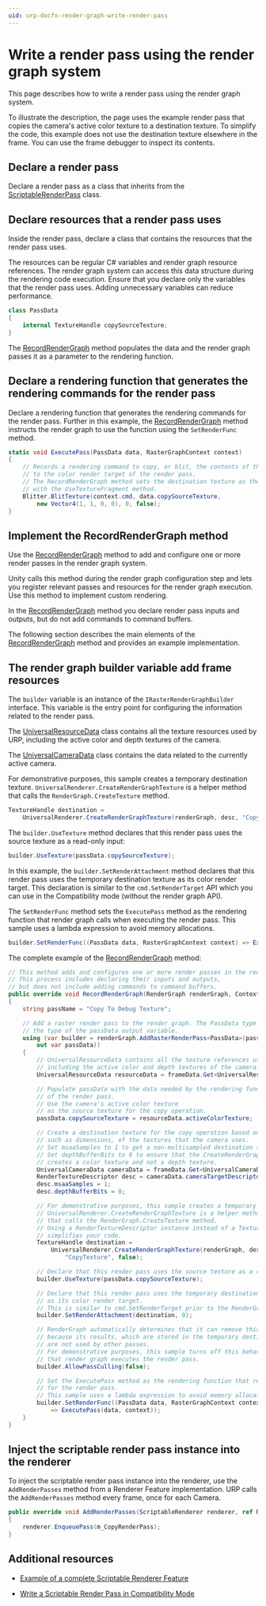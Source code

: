 ```yaml
---
uid: urp-docfx-render-graph-write-render-pass
---
```

# Write a render pass using the render graph system

This page describes how to write a render pass using the render graph system.

To illustrate the description, the page uses the example render pass that copies the camera's active color texture to a destination texture. To simplify the code, this example does not use the destination texture elsewhere in the frame. You can use the frame debugger to inspect its contents.

## Declare a render pass

Declare a render pass as a class that inherits from the [ScriptableRenderPass](xref:UnityEngine.Rendering.Universal.ScriptableRenderPass) class.

## Declare resources that a render pass uses

Inside the render pass, declare a class that contains the resources that the render pass uses.

The resources can be regular C# variables and render graph resource references. The render graph system can access this data structure during the rendering code execution. Ensure that you declare only the variables that the render pass uses. Adding unnecessary variables can reduce performance.

```C#
class PassData
{
    internal TextureHandle copySourceTexture;
}
```

The [RecordRenderGraph](xref:UnityEngine.Rendering.Universal.RenderObjectsPass.RecordRenderGraph*) method populates the data and the render graph passes it as a parameter to the rendering function.

## Declare a rendering function that generates the rendering commands for the render pass

Declare a rendering function that generates the rendering commands for the render pass. Further in this example, the [RecordRenderGraph](xref:UnityEngine.Rendering.Universal.RenderObjectsPass.RecordRenderGraph*) method instructs the render graph to use the function using the `SetRenderFunc` method.

```C#
static void ExecutePass(PassData data, RasterGraphContext context)
{
    // Records a rendering command to copy, or blit, the contents of the source texture
    // to the color render target of the render pass.
    // The RecordRenderGraph method sets the destination texture as the render target
    // with the UseTextureFragment method.
    Blitter.BlitTexture(context.cmd, data.copySourceTexture,
        new Vector4(1, 1, 0, 0), 0, false);
}
```

## <a name="recordrendergraph"></a>Implement the RecordRenderGraph method

Use the [RecordRenderGraph](xref:UnityEngine.Rendering.Universal.RenderObjectsPass.RecordRenderGraph*) method to add and configure one or more render passes in the render graph system. 

Unity calls this method during the render graph configuration step and lets you register relevant passes and resources for the render graph execution. Use this method to implement custom rendering.

In the [RecordRenderGraph](xref:UnityEngine.Rendering.Universal.RenderObjectsPass.RecordRenderGraph*) method you declare render pass inputs and outputs, but do not add commands to command buffers.

The following section describes the main elements of the [RecordRenderGraph](xref:UnityEngine.Rendering.Universal.RenderObjectsPass.RecordRenderGraph*) method and provides an example implementation.

## The render graph builder variable add frame resources

The `builder` variable is an instance of the `IRasterRenderGraphBuilder` interface. This variable is the entry point for configuring the information related to the render pass.

The [UniversalResourceData](xref:UnityEngine.Rendering.Universal.UniversalResourceData) class contains all the texture resources used by URP, including the active color and depth textures of the camera.

The [UniversalCameraData](xref:UnityEngine.Rendering.Universal.UniversalCameraData) class contains the data related to the currently active camera.

For demonstrative purposes, this sample creates a temporary destination texture. `UniversalRenderer.CreateRenderGraphTexture` is a helper method that calls the `RenderGraph.CreateTexture` method.

```C#
TextureHandle destination =
    UniversalRenderer.CreateRenderGraphTexture(renderGraph, desc, "CopyTexture", false);
```

The `builder.UseTexture` method declares that this render pass uses the source texture as a read-only input:

```C#
builder.UseTexture(passData.copySourceTexture);
```

In this example, the `builder.SetRenderAttachment` method declares that this render pass uses the temporary destination texture as its color render target. This declaration is similar to the `cmd.SetRenderTarget` API which you can use in the Compatibility mode (without the render graph API).

The `SetRenderFunc` method sets the `ExecutePass` method as the rendering function that render graph calls when executing the render pass. This sample uses a lambda expression to avoid memory allocations.

```C#
builder.SetRenderFunc((PassData data, RasterGraphContext context) => ExecutePass(data, context));
```

The complete example of the [RecordRenderGraph](xref:UnityEngine.Rendering.Universal.RenderObjectsPass.RecordRenderGraph*) method:

```C#
// This method adds and configures one or more render passes in the render graph.
// This process includes declaring their inputs and outputs,
// but does not include adding commands to command buffers.
public override void RecordRenderGraph(RenderGraph renderGraph, ContextContainer frameData)
{
    string passName = "Copy To Debug Texture";

    // Add a raster render pass to the render graph. The PassData type parameter determines
    // the type of the passData output variable.
    using (var builder = renderGraph.AddRasterRenderPass<PassData>(passName,
        out var passData))
    {
        // UniversalResourceData contains all the texture references used by URP,
        // including the active color and depth textures of the camera.
        UniversalResourceData resourceData = frameData.Get<UniversalResourceData>();

        // Populate passData with the data needed by the rendering function
        // of the render pass.
        // Use the camera's active color texture
        // as the source texture for the copy operation.
        passData.copySourceTexture = resourceData.activeColorTexture;

        // Create a destination texture for the copy operation based on the settings,
        // such as dimensions, of the textures that the camera uses.
        // Set msaaSamples to 1 to get a non-multisampled destination texture.
        // Set depthBufferBits to 0 to ensure that the CreateRenderGraphTexture method
        // creates a color texture and not a depth texture.
        UniversalCameraData cameraData = frameData.Get<UniversalCameraData>();
        RenderTextureDescriptor desc = cameraData.cameraTargetDescriptor;
        desc.msaaSamples = 1;
        desc.depthBufferBits = 0;

        // For demonstrative purposes, this sample creates a temporary destination texture.
        // UniversalRenderer.CreateRenderGraphTexture is a helper method
        // that calls the RenderGraph.CreateTexture method.
        // Using a RenderTextureDescriptor instance instead of a TextureDesc instance
        // simplifies your code.
        TextureHandle destination =
            UniversalRenderer.CreateRenderGraphTexture(renderGraph, desc,
                "CopyTexture", false);

        // Declare that this render pass uses the source texture as a read-only input.
        builder.UseTexture(passData.copySourceTexture);

        // Declare that this render pass uses the temporary destination texture
        // as its color render target.
        // This is similar to cmd.SetRenderTarget prior to the RenderGraph API.
        builder.SetRenderAttachment(destination, 0);

        // RenderGraph automatically determines that it can remove this render pass
        // because its results, which are stored in the temporary destination texture,
        // are not used by other passes.
        // For demonstrative purposes, this sample turns off this behavior to make sure
        // that render graph executes the render pass. 
        builder.AllowPassCulling(false);

        // Set the ExecutePass method as the rendering function that render graph calls
        // for the render pass. 
        // This sample uses a lambda expression to avoid memory allocations.
        builder.SetRenderFunc((PassData data, RasterGraphContext context)
            => ExecutePass(data, context));
    }
}
```

## Inject the scriptable render pass instance into the renderer

To inject the scriptable render pass instance into the renderer, use the `AddRenderPasses` method from a Renderer Feature implementation. URP calls the `AddRenderPasses` method every frame, once for each Camera.

```C#
public override void AddRenderPasses(ScriptableRenderer renderer, ref RenderingData renderingData)
{
    renderer.EnqueuePass(m_CopyRenderPass);
}
```

## Additional resources

* [Example of a complete Scriptable Renderer Feature](renderer-features/create-custom-renderer-feature.md)

* [Write a Scriptable Render Pass in Compatibility Mode](renderer-features/write-a-scriptable-render-pass.md)